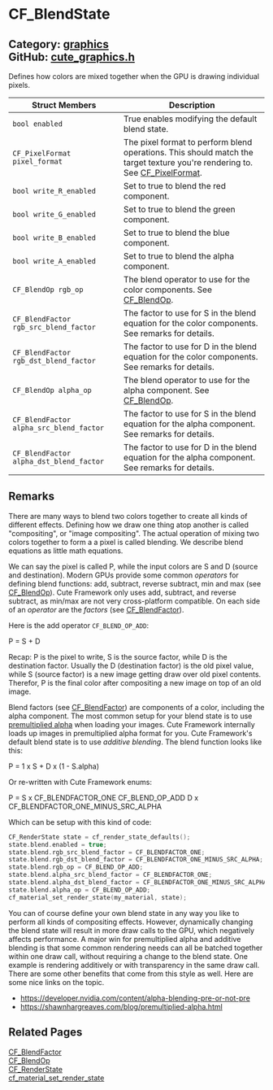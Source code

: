 [//]: # (This file is automatically generated by Cute Framework's docs parser.)
[//]: # (Do not edit this file by hand!)
[//]: # (See: https://github.com/RandyGaul/cute_framework/blob/master/samples/docs_parser.cpp)
[](../header.md ':include')

# CF_BlendState

Category: [graphics](/api_reference?id=graphics)  
GitHub: [cute_graphics.h](https://github.com/RandyGaul/cute_framework/blob/master/include/cute_graphics.h)  
---

Defines how colors are mixed together when the GPU is drawing individual pixels.

Struct Members | Description
--- | ---
`bool enabled` | True enables modifying the default blend state.
`CF_PixelFormat pixel_format` | The pixel format to perform blend operations. This should match the target texture you're rendering to. See [CF_PixelFormat](/graphics/cf_pixelformat.md).
`bool write_R_enabled` | Set to true to blend the red component.
`bool write_G_enabled` | Set to true to blend the green component.
`bool write_B_enabled` | Set to true to blend the blue component.
`bool write_A_enabled` | Set to true to blend the alpha component.
`CF_BlendOp rgb_op` | The blend operator to use for the color components. See [CF_BlendOp](/graphics/cf_blendop.md).
`CF_BlendFactor rgb_src_blend_factor` | The factor to use for S in the blend equation for the color components. See remarks for details.
`CF_BlendFactor rgb_dst_blend_factor` | The factor to use for D in the blend equation for the color components. See remarks for details.
`CF_BlendOp alpha_op` | The blend operator to use for the alpha component. See [CF_BlendOp](/graphics/cf_blendop.md).
`CF_BlendFactor alpha_src_blend_factor` | The factor to use for S in the blend equation for the alpha component. See remarks for details.
`CF_BlendFactor alpha_dst_blend_factor` | The factor to use for D in the blend equation for the alpha component. See remarks for details.

## Remarks

There are many ways to blend two colors together to create all kinds of different effects. Defining how we draw one thing atop
another is called "compositing", or "image compositing". The actual operation of mixing two colors together to form a
a pixel is called blending. We describe blend equations as little math equations.

We can say the pixel is called P, while the input colors are S and D (source and destination). Modern GPUs provide some
common _operators_ for defining blend functions: add, subtract, reverse subtract, min and max (see [CF_BlendOp](/graphics/cf_blendop.md)). Cute Framework only
uses add, subtract, and reverse subtract, as min/max are not very cross-platform compatible. On each side of an _operator_ are the
_factors_ (see [CF_BlendFactor](/graphics/cf_blendfactor.md)).

Here is the add operator `CF_BLEND_OP_ADD`:

P = S + D

Recap: P is the pixel to write, S is the source factor, while D is the destination factor. Usually the D (destination factor) is
the old pixel value, while S (source factor) is a new image getting draw over old pixel contents. Therefor, P is the final color
after compositing a new image on top of an old image.

Blend factors (see [CF_BlendFactor](/graphics/cf_blendfactor.md)) are components of a color, including the alpha component. The most common setup for your
blend state is to use [premultiplied alpha](https://blog.demofox.org/2015/06/19/what-is-pre-multiplied-alpha-and-why-does-it-matter/) when loading your images.
Cute Framework internally loads up images in premultiplied alpha format for you. Cute Framework's default blend state is to use
_additive blending_. The blend function looks like this:

P = 1 x S + D x (1 - S.alpha)

Or re-written with Cute Framework enums:

P = S x CF_BLENDFACTOR_ONE CF_BLEND_OP_ADD D x CF_BLENDFACTOR_ONE_MINUS_SRC_ALPHA

Which can be setup with this kind of code:

```cpp
CF_RenderState state = cf_render_state_defaults();
state.blend.enabled = true;
state.blend.rgb_src_blend_factor = CF_BLENDFACTOR_ONE;
state.blend.rgb_dst_blend_factor = CF_BLENDFACTOR_ONE_MINUS_SRC_ALPHA;
state.blend.rgb_op = CF_BLEND_OP_ADD;
state.blend.alpha_src_blend_factor = CF_BLENDFACTOR_ONE;
state.blend.alpha_dst_blend_factor = CF_BLENDFACTOR_ONE_MINUS_SRC_ALPHA;
state.blend.alpha_op = CF_BLEND_OP_ADD;
cf_material_set_render_state(my_material, state);
```

You can of course define your own blend state in any way you like to perform all kinds of compositing effects. However, dynamically changing the
blend state will result in more draw calls to the GPU, which negatively affects performance. A major win for premultiplied alpha and
additive blending is that some common rendering needs can all be batched together within one draw call, without requiring a change to
the blend state. One example is rendering additively or with transparency in the same draw call. There are some other benefits that come from
this style as well. Here are some nice links on the topic.
- https://developer.nvidia.com/content/alpha-blending-pre-or-not-pre
- https://shawnhargreaves.com/blog/premultiplied-alpha.html

## Related Pages

[CF_BlendFactor](/graphics/cf_blendfactor.md)  
[CF_BlendOp](/graphics/cf_blendop.md)  
[CF_RenderState](/graphics/cf_renderstate.md)  
[cf_material_set_render_state](/graphics/cf_material_set_render_state.md)  
